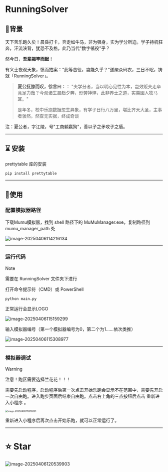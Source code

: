 # RunningSolver

## 🚩背景

天下苦乐跑久矣！晨昏打卡，奔走如牛马，非为强身，实为学分所迫。学子持机狂奔，汗流浃背，犹恐不及格，此乃当代"数字徭役"乎？

然今日，**吾辈揭竿而起**！

有义士夜观天象，愤而拍案："此等苦役，岂能久乎？"遂聚众码农，三日不眠，铸就「RunningSolver」。

> **夏公抚膝而叹，徐言曰：**：
> "夫学分者，当以明心见性为本，岂效贩夫走卒竞足力哉？今观诸生晨趋夕奔，形劳神悴，此非养士之道，实类圉人牧马耳。"
>
> 是年冬，校中乐跑数据忽生异象，有学子日行八万里，堪比齐天大圣，主事者骇然，然查无实据，终成奇谈

注：夏公者，字江陵，号"工商躺赢狗"，善以子之矛攻子之盾。

------

## ⌛ 安装

prettytable 库的安装

```
pip install prettytable
```

------

## 🔔使用

### 配置模拟器路径

下载Mumu模拟器，找到 shell 路径下的 MuMuManager.exe，复制路径到 mumu_manager_path 处

![image-20250406114216134](https://g3rling.oss-cn-chengdu.aliyuncs.com/markdown/202504061142168.png)

------

### 运行代码

> [!NOTE]
>
> 需要在 RunningSolver 文件夹下进行

打开命令提示符（CMD）或 PowerShell

```
python main.py
```

正常运行会显示LOGO

![image-20250406115159299](https://g3rling.oss-cn-chengdu.aliyuncs.com/markdown/202504061151332.png)

输入模拟器编号（第一个模拟器编号为0，第二个为1……依次类推）

![image-20250406115308977](https://g3rling.oss-cn-chengdu.aliyuncs.com/markdown/202504061153000.png)

------

### 模拟器调试

> [!WARNING]
>
> 注意！跑区需要选择兰花花！！！

需要先启动程序，启动程序后第一次点击开始乐跑会显示不在范围中，需要先开启一次自由跑。进入跑步页面后结束自由跑。点击右上角的三点按钮后点击 重新进入小程序 。

<img src="https://g3rling.oss-cn-chengdu.aliyuncs.com/markdown/202504061159260.png" alt="image-20250406115918201" style="zoom: 50%;" />

重新进入小程序后再次点击开始乐跑，就可以正常运行了。

------

# ⭐ Star

![image-20250406120539903](https://g3rling.oss-cn-chengdu.aliyuncs.com/markdown/202504061205930.png)

